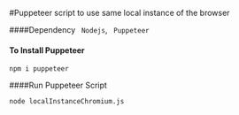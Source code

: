 #Puppeteer script to use same local instance of the browser



####Dependency
 ``` Nodejs```,
 ``` Puppeteer```
 
#### To Install Puppeteer
```npm i puppeteer```

####Run Puppeteer Script

```node localInstanceChromium.js```
 
 

